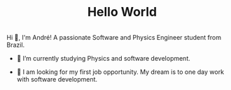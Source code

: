<!--título-->
<div id="user-content-toc">
  <ul align="center">
    <summary><h1 style="display: inline-block">Hello World</h1></summary>
</div>

<!-- Presentation -->
<p>
  Hi 👋, I'm André! A passionate  Software and Physics  Engineer student from Brazil.

  - 🌱 I’m currently studying Physics and software development.

  - 🔭 I am looking for my first job opportunity. My dream is to one day work with software development.
</p>


